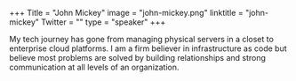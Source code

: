 +++
Title = "John Mickey"
image = "john-mickey.png"
linktitle = "john-mickey"
Twitter = ""
type = "speaker"
+++

My tech journey has gone from managing physical servers in a closet to enterprise cloud platforms. I am a firm believer in infrastructure as code but believe most problems are solved by building relationships and strong communication at all levels of an organization.
